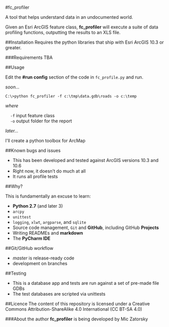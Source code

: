 #fc_profiler

A tool that helps understand data in an undocumented world.

Given an Esri ArcGIS feature class, **fc_profiler** will execute a suite of data profiling functions, outputting the results to an XLS file.

##Installation
Requires the python libraries that ship with Esri ArcGIS 10.3 or greater.


###Requirements
TBA

##Usage


Edit the **#run config** section of the code in ```fc_profile.py``` and run.

_soon…_


```
C:\>python fc_profiler -f c:\tmp\data.gdb\roads -o c:\temp
```
_where_

&nbsp;&nbsp;&nbsp;&nbsp;```-f``` input feature class\
&nbsp;&nbsp;&nbsp;&nbsp;```-o``` output folder for the report
 
_later..._

I'll create a python toolbox for ArcMap

##Known bugs and issues
* This has been developed and tested against ArcGIS versions 10.3 and 10.6
* Right now, it doesn’t do much at all
* It runs all profile tests


##Why?

This is fundamentally an excuse to learn:
* **Python 2.7** (and later 3)
* ```arcpy```
* ```unittest```
* ```logging```, ```xlwt```, ```argparse```, and ```sqlite```
* Source code management, ```Git``` and **GitHub**, including GitHub **Projects** 
* Writing READMEs and **markdown**
* The **PyCharm IDE**


##Git/GitHub workflow
* _master_ is release-ready code
* development on branches

##Testing
* This is a database app and tests are run against a set of pre-made file GDBs
* The test databases are scripted via unittests

##Licence
The content of this repository is licensed under a Creative Commons Attribution-ShareAlike 4.0 International (CC BT-SA 4.0)


###About the author
**fc_profiler** is being developed by Mic Zatorsky


